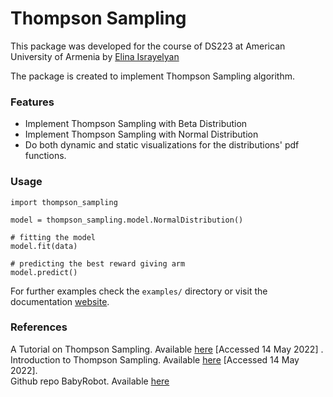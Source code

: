 # Thompson Sampling

This package was developed for the course of DS223 at American University of Armenia
by [Elina Israyelyan](https://www.linkedin.com/in/elina-israyelyan/)

The package is created to implement Thompson Sampling algorithm.

### Features

- Implement Thompson Sampling with Beta Distribution
- Implement Thompson Sampling with Normal Distribution
- Do both dynamic and static visualizations for the distributions' pdf functions.

### Usage

```
import thompson_sampling

model = thompson_sampling.model.NormalDistribution() 

# fitting the model 
model.fit(data) 

# predicting the best reward giving arm
model.predict()
```

For further examples check the `examples/` directory
or visit the documentation [website](https://elina-israyelyan.github.io/thompson-sampling/).

### References

A Tutorial on Thompson Sampling.
Available [here](https://web.stanford.edu/~bvr/pubs/TS_Tutorial.pdf?fbclid=IwAR0hLu4nwhrxs8w7rItNmK-eMQjT_rFIeiE5qyv1-3-34O0XgzcdTWVU61g) [Accessed 14 May 2022]
.\
Introduction to Thompson Sampling.
Available  [here](https://ieor8100.github.io/mab/Lecture%204.pdf) [Accessed 14 May 2022]. \
Github repo BabyRobot. Available [here](https://github.com/WhatIThinkAbout/BabyRobot/tree/master/Multi_Armed_Bandits)